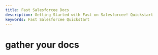 ```yaml
---
title: Fast Salesforcee Docs
description: Getting Started with Fast on Salesforcee! Quickstart
keywords: Fast Salesforcee Quickstart
---
```


# gather your docs
